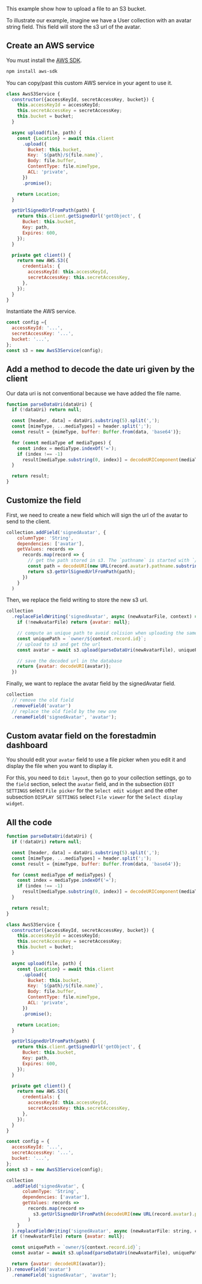 This example show how to upload a file to an S3 bucket.

To illustrate our example, imagine we have a User collection with an avatar string field. This field will store the s3
url of the avatar.

## Create an AWS service

You must install the [AWS SDK](https://docs.aws.amazon.com/sdk-for-javascript/v2/developer-guide/node-sdk-install.html).

```bash
npm install aws-sdk
```

You can copy/past this custom AWS service in your agent to use it.

```javascript
class AwsS3Service {
  constructor({accessKeyId, secretAccessKey, bucket}) {
    this.accessKeyId = accessKeyId;
    this.secretAccessKey = secretAccessKey;
    this.bucket = bucket;
  }

  async upload(file, path) {
    const {Location} = await this.client
      .upload({
        Bucket: this.bucket,
        Key: `${path}/${file.name}`,
        Body: file.buffer,
        ContentType: file.mimeType,
        ACL: 'private',
      })
      .promise();

    return Location;
  }

  getUrlSignedUrlFromPath(path) {
    return this.client.getSignedUrl('getObject', {
      Bucket: this.bucket,
      Key: path,
      Expires: 600,
    });
  }

  private get client() {
    return new AWS.S3({
      credentials: {
        accessKeyId: this.accessKeyId,
        secretAccessKey: this.secretAccessKey,
      },
    });
  }
}
```

Instantiate the AWS service.

```javascript
const config ={
  accessKeyId: '...',
  secretAccessKey: '...',
  bucket: '...',
};
const s3 = new AwsS3Service(config);
```

## Add a method to decode the date uri given by the client

Our data uri is not conventional because we have added the file name.

```javascript
function parseDataUri(dataUri) {
  if (!dataUri) return null;

  const [header, data] = dataUri.substring(5).split(',');
  const [mimeType, ...mediaTypes] = header.split(';');
  const result = {mimeType, buffer: Buffer.from(data, 'base64')};

  for (const mediaType of mediaTypes) {
    const index = mediaType.indexOf('=');
    if (index !== -1)
      result[mediaType.substring(0, index)] = decodeURIComponent(mediaType.substring(index + 1));
  }

  return result;
}
```

## Customize the field

First, we need to create a new field which will sign the url of the avatar to send to the client.

```javascript
collection.addField('signedAvatar', {
    columnType: 'String',
    dependencies: ['avatar'],
    getValues: records =>
      records.map(record => {
        // get the path stored in s3. The `pathname` is started with `/` that's why we need to remove it.
        const path = decodeURI(new URL(record.avatar).pathname.substring(1));
        return s3.getUrlSignedUrlFromPath(path);
      })
    }
  )
```

Then, we replace the field writing to store the new s3 url.

```javascript
collection
  .replaceFieldWriting('signedAvatar', async (newAvatarFile, context) => {
    if (!newAvatarFile) return {avatar: null};

    // compute an unique path to avoid colision when uploading the same file twice for a different record.
    const uniquePath = `owner/${context.record.id}`;
    // upload to s3 and get the url
    const avatar = await s3.upload(parseDataUri(newAvatarFile), uniquePath);

    // save the decoded url in the database
    return {avatar: decodeURI(avatar)};
  })
```

Finally, we want to replace the avatar field by the signedAvatar field.

```javascript
collection
  // remove the old field
  .removeField('avatar')
  // replace the old field by the new one
  .renameField('signedAvatar', 'avatar');
```

## Custom avatar field on the forestadmin dashboard

You should edit your `avatar` field to use a file picker when you edit it and display the file when
you want to display it.

For this, you need to `Edit layout`, then go to your collection settings, go to the `field` section,
select the `avatar` field, and in the subsection `EDIT SETTINGS` select `File picker` for the `Select edit widget`
and the other subsection `DISPLAY SETTINGS` select `File viewer` for the `Select display widget`.

## All the code

```javascript
function parseDataUri(dataUri) {
  if (!dataUri) return null;

  const [header, data] = dataUri.substring(5).split(',');
  const [mimeType, ...mediaTypes] = header.split(';');
  const result = {mimeType, buffer: Buffer.from(data, 'base64')};

  for (const mediaType of mediaTypes) {
    const index = mediaType.indexOf('=');
    if (index !== -1)
      result[mediaType.substring(0, index)] = decodeURIComponent(mediaType.substring(index + 1));
  }

  return result;
}

class AwsS3Service {
  constructor({accessKeyId, secretAccessKey, bucket}) {
    this.accessKeyId = accessKeyId;
    this.secretAccessKey = secretAccessKey;
    this.bucket = bucket;
  }

  async upload(file, path) {
    const {Location} = await this.client
      .upload({
        Bucket: this.bucket,
        Key: `${path}/${file.name}`,
        Body: file.buffer,
        ContentType: file.mimeType,
        ACL: 'private',
      })
      .promise();

    return Location;
  }

  getUrlSignedUrlFromPath(path) {
    return this.client.getSignedUrl('getObject', {
      Bucket: this.bucket,
      Key: path,
      Expires: 600,
    });
  }

  private get client() {
    return new AWS.S3({
      credentials: {
        accessKeyId: this.accessKeyId,
        secretAccessKey: this.secretAccessKey,
      },
    });
  }
}

const config = {
  accessKeyId: '...',
  secretAccessKey: '...',
  bucket: '...',
};
const s3 = new AwsS3Service(config);

collection
  .addField('signedAvatar', {
      columnType: 'String',
      dependencies: ['avatar'],
      getValues: records =>
        records.map(record =>
          s3.getUrlSignedUrlFromPath(decodeURI(new URL(record.avatar).pathname.substring(1))),
        )
    }
  ).replaceFieldWriting('signedAvatar', async (newAvatarFile: string, context) => {
  if (!newAvatarFile) return {avatar: null};

  const uniquePath = `owner/${context.record.id}`;
  const avatar = await s3.upload(parseDataUri(newAvatarFile), uniquePath);

  return {avatar: decodeURI(avatar)};
}).removeField('avatar')
  .renameField('signedAvatar', 'avatar');
```
